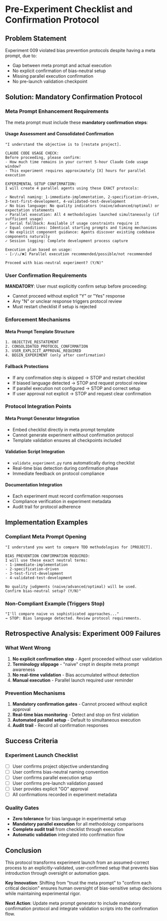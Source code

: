 # Pre-Experiment Checklist and Confirmation Protocol

## Problem Statement

Experiment 009 violated bias prevention protocols despite having a meta prompt, due to:
- Gap between meta prompt and actual execution
- No explicit confirmation of bias-neutral setup
- Missing parallel execution confirmation
- No pre-launch validation checkpoint

## Solution: Mandatory Confirmation Protocol

### Meta Prompt Enhancement Requirements

The meta prompt must include these **mandatory confirmation steps**:

#### Usage Assessment and Consolidated Confirmation
```
"I understand the objective is to [restate project].

CLAUDE CODE USAGE CHECK:
Before proceeding, please confirm:
- How much time remains in your current 5-hour Claude Code usage window?
- This experiment requires approximately [X] hours for parallel execution

EXPERIMENTAL SETUP CONFIRMATION:
I will create 4 parallel agents using these EXACT protocols:

✓ Neutral naming: 1-immediate-implementation, 2-specification-driven, 3-test-first-development, 4-validated-test-development
✓ No bias language: No quality indicators (naive/advanced/optimal) or expectation statements
✓ Parallel execution: All 4 methodologies launched simultaneously (if sufficient usage)
✓ Serial fallback: Available if usage constraints require it
✓ Equal conditions: Identical starting prompts and timing mechanisms
✓ No explicit component guidance: Agents discover existing codebase components naturally
✓ Session logging: Complete development process capture

Execution plan based on usage:
- [✅/⚠️/❌] Parallel execution recommended/possible/not recommended

Proceed with bias-neutral experiment? (Y/N)"
```

### User Confirmation Requirements

**MANDATORY**: User must explicitly confirm setup before proceeding:
- Cannot proceed without explicit "Y" or "Yes" response
- Any "N" or unclear response triggers protocol review
- Must restart checklist if setup is rejected

### Enforcement Mechanisms

#### Meta Prompt Template Structure
```
1. OBJECTIVE_RESTATEMENT
2. CONSOLIDATED_PROTOCOL_CONFIRMATION
3. USER_EXPLICIT_APPROVAL_REQUIRED
4. BEGIN_EXPERIMENT (only after confirmation)
```

#### Fallback Protections
- If any confirmation step is skipped → STOP and restart checklist
- If biased language detected → STOP and request protocol review
- If parallel execution not configured → STOP and correct setup
- If user approval not explicit → STOP and request clear confirmation

### Protocol Integration Points

#### Meta Prompt Generator Integration
- Embed checklist directly in meta prompt template
- Cannot generate experiment without confirmation protocol
- Template validation ensures all checkpoints included

#### Validation Script Integration
- `validate_experiment.py` runs automatically during checklist
- Real-time bias detection during confirmation phase
- Immediate feedback on protocol compliance

#### Documentation Integration
- Each experiment must record confirmation responses
- Compliance verification in experiment metadata
- Audit trail for protocol adherence

## Implementation Examples

### Compliant Meta Prompt Opening
```
"I understand you want to compare TDD methodologies for [PROJECT].

BIAS PREVENTION CONFIRMATION REQUIRED:
I will use these exact neutral terms:
- 1-immediate-implementation
- 2-specification-driven
- 3-test-first-development
- 4-validated-test-development

No quality judgments (naive/advanced/optimal) will be used.
Confirm bias-neutral setup? (Y/N)"
```

### Non-Compliant Example (Triggers Stop)
```
"I'll compare naive vs sophisticated approaches..."
→ STOP: Bias language detected. Review protocol requirements.
```

## Retrospective Analysis: Experiment 009 Failures

### What Went Wrong
1. **No explicit confirmation step** - Agent proceeded without user validation
2. **Terminology slippage** - "naive" crept in despite meta prompt awareness
3. **No real-time validation** - Bias accumulated without detection
4. **Manual execution** - Parallel launch required user reminder

### Prevention Mechanisms
1. **Mandatory confirmation gates** - Cannot proceed without explicit approval
2. **Real-time bias monitoring** - Detect and stop on first violation
3. **Automated parallel setup** - Default to simultaneous execution
4. **Audit trail** - Record all confirmation responses

## Success Criteria

### Experiment Launch Checklist
- [ ] User confirms project objective understanding
- [ ] User confirms bias-neutral naming convention
- [ ] User confirms parallel execution setup
- [ ] User confirms pre-launch validation passed
- [ ] User provides explicit "GO" approval
- [ ] All confirmations recorded in experiment metadata

### Quality Gates
- **Zero tolerance** for bias language in experimental setup
- **Mandatory parallel execution** for all methodology comparisons
- **Complete audit trail** from checklist through execution
- **Automatic validation** integrated into confirmation flow

## Conclusion

This protocol transforms experiment launch from an assumed-correct process to an explicitly-validated, user-confirmed setup that prevents bias introduction through oversight or automation gaps.

**Key Innovation**: Shifting from "trust the meta prompt" to "confirm each critical decision" ensures human oversight of bias-sensitive setup decisions while maintaining experimental rigor.

**Next Action**: Update meta prompt generator to include mandatory confirmation protocol and integrate validation scripts into the confirmation flow.